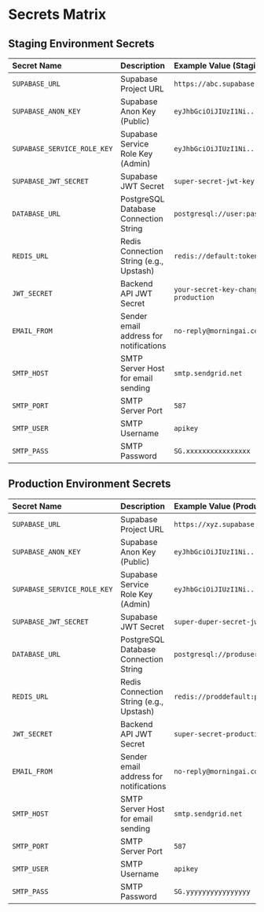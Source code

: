 # Secrets Matrix

## Staging Environment Secrets

| Secret Name             | Description                                     | Example Value (Staging) |
| :---------------------- | :---------------------------------------------- | :---------------------- |
| `SUPABASE_URL`          | Supabase Project URL                            | `https://abc.supabase.co` |
| `SUPABASE_ANON_KEY`     | Supabase Anon Key (Public)                      | `eyJhbGciOiJIUzI1Ni...` |
| `SUPABASE_SERVICE_ROLE_KEY` | Supabase Service Role Key (Admin)               | `eyJhbGciOiJIUzI1Ni...` |
| `SUPABASE_JWT_SECRET`   | Supabase JWT Secret                             | `super-secret-jwt-key` |
| `DATABASE_URL`          | PostgreSQL Database Connection String           | `postgresql://user:pass@host:port/db` |
| `REDIS_URL`             | Redis Connection String (e.g., Upstash)         | `redis://default:token@host:port` |
| `JWT_SECRET`            | Backend API JWT Secret                          | `your-secret-key-change-this-in-production` |
| `EMAIL_FROM`            | Sender email address for notifications          | `no-reply@morningai.com` |
| `SMTP_HOST`             | SMTP Server Host for email sending              | `smtp.sendgrid.net` |
| `SMTP_PORT`             | SMTP Server Port                                | `587` |
| `SMTP_USER`             | SMTP Username                                   | `apikey` |
| `SMTP_PASS`             | SMTP Password                                   | `SG.xxxxxxxxxxxxxxxx` |

## Production Environment Secrets

| Secret Name             | Description                                     | Example Value (Production) |
| :---------------------- | :---------------------------------------------- | :------------------------- |
| `SUPABASE_URL`          | Supabase Project URL                            | `https://xyz.supabase.co` |
| `SUPABASE_ANON_KEY`     | Supabase Anon Key (Public)                      | `eyJhbGciOiJIUzI1Ni...` |
| `SUPABASE_SERVICE_ROLE_KEY` | Supabase Service Role Key (Admin)               | `eyJhbGciOiJIUzI1Ni...` |
| `SUPABASE_JWT_SECRET`   | Supabase JWT Secret                             | `super-duper-secret-jwt-key` |
| `DATABASE_URL`          | PostgreSQL Database Connection String           | `postgresql://produser:prodpass@prodhost:prodport/proddb` |
| `REDIS_URL`             | Redis Connection String (e.g., Upstash)         | `redis://proddefault:prodtoken@prodhost:prodport` |
| `JWT_SECRET`            | Backend API JWT Secret                          | `super-secret-production-jwt-key` |
| `EMAIL_FROM`            | Sender email address for notifications          | `no-reply@morningai.com` |
| `SMTP_HOST`             | SMTP Server Host for email sending              | `smtp.sendgrid.net` |
| `SMTP_PORT`             | SMTP Server Port                                | `587` |
| `SMTP_USER`             | SMTP Username                                   | `apikey` |
| `SMTP_PASS`             | SMTP Password                                   | `SG.yyyyyyyyyyyyyyyy` |



